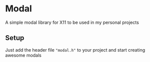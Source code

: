 # Modal
A simple modal library for X11 to be used in my personal projects

## Setup

Just add the header file `"modal.h"` to your project and start creating awesome modals